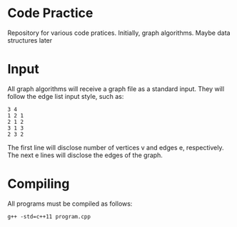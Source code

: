 # Code Practice
Repository for various code pratices. Initially, graph algorithms. Maybe data structures later

# Input

All graph algorithms will receive a graph file as a standard input.
They will follow the edge list input style, such as:
```
3 4
1 2 1
2 1 2
3 1 3
2 3 2
```
The first line will disclose number of vertices v and edges e, respectively. The
next e lines will disclose the edges of the graph.  

# Compiling
All programs must be compiled as follows:
```
g++ -std=c++11 program.cpp
```

